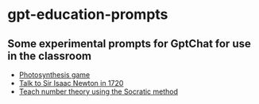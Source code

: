 # gpt-education-prompts

## Some experimental prompts for GptChat for use in the classroom

- [Photosynthesis game](photosynthesis-simulator.txt)
- [Talk to Sir Isaac Newton in 1720](isaac-newton.txt)
- [Teach number theory using the Socratic method](socratic-number-theory.txt)
